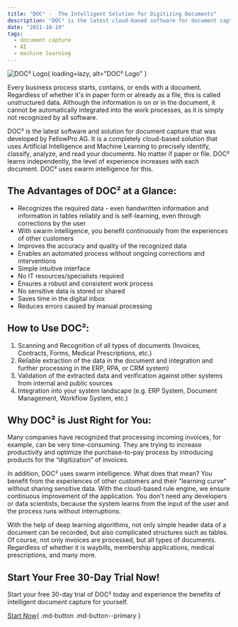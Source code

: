 ```yaml
---
title: "DOC² -  The Intelligent Solution for Digitizing Documents"
description: "DOC² is the latest cloud-based software for document capture that uses AI and machine learning to precisely identify, classify, analyze, and read your documents. Start your free 30-day trial now!"
date: "2021-10-19"
tags:
  - document capture
  - AI
  - machine learning
---
```




![DOC² Logo](/_images/doc2/doc2-1024x415.png){ loading=lazy, alt="DOC² Logo" }

Every business process starts, contains, or ends with a document. Regardless of whether it's in paper form or already as a file, this is called unstructured data. Although the information is on or in the document, it cannot be automatically integrated into the work processes, as it is simply not recognized by all software.

DOC² is the latest software and solution for document capture that was developed by FellowPro AG. It is a completely cloud-based solution that uses Artificial Intelligence and Machine Learning to precisely identify, classify, analyze, and read your documents. No matter if paper or file. DOC² learns independently, the level of experience increases with each document. DOC² uses swarm intelligence for this.

## The Advantages of DOC² at a Glance:

* Recognizes the required data - even handwritten information and information in tables reliably and is self-learning, even through corrections by the user
* With swarm intelligence, you benefit continuously from the experiences of other customers
* Improves the accuracy and quality of the recognized data
* Enables an automated process without ongoing corrections and interventions
* Simple intuitive interface
* No IT resources/specialists required
* Ensures a robust and consistent work process
* No sensitive data is stored or shared
* Saves time in the digital inbox
* Reduces errors caused by manual processing

## How to Use DOC²:

1. Scanning and Recognition of all types of documents (Invoices, Contracts, Forms, Medical Prescriptions, etc.)
2. Reliable extraction of the data in the document and integration and further processing in the ERP, RPA, or CRM system)
3. Validation of the extracted data and verification against other systems from internal and public sources
4. Integration into your system landscape (e.g. ERP System, Document Management, Workflow System, etc.)

## Why DOC² is Just Right for You:

Many companies have recognized that processing incoming invoices, for example, can be very time-consuming. They are trying to increase productivity and optimize the purchase-to-pay process by introducing products for the “digitization” of invoices.

In addition, DOC² uses swarm intelligence. What does that mean? You benefit from the experiences of other customers and their "learning curve" without sharing sensitive data. With the cloud-based rule engine, we ensure continuous improvement of the application. You don't need any developers or data scientists, because the system learns from the input of the user and the process runs without interruptions.

With the help of deep learning algorithms, not only simple header data of a document can be recorded, but also complicated structures such as tables. Of course, not only invoices are processed, but all types of documents. Regardless of whether it is waybills, membership applications, medical prescriptions, and many more.

## Start Your Free 30-Day Trial Now!

Start your free 30-day trial of DOC² today and experience the benefits of intelligent document capture for yourself.

[Start Now](https://polydocs.io/free-trial/){ .md-button .md-button--primary }
